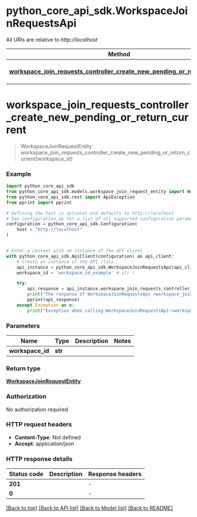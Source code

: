 # python_core_api_sdk.WorkspaceJoinRequestsApi

All URIs are relative to *http://localhost*

Method | HTTP request | Description
------------- | ------------- | -------------
[**workspace_join_requests_controller_create_new_pending_or_return_current**](WorkspaceJoinRequestsApi.md#workspace_join_requests_controller_create_new_pending_or_return_current) | **POST** /workspaces/{workspaceId}/join-requests | 


# **workspace_join_requests_controller_create_new_pending_or_return_current**
> WorkspaceJoinRequestEntity workspace_join_requests_controller_create_new_pending_or_return_current(workspace_id)



### Example


```python
import python_core_api_sdk
from python_core_api_sdk.models.workspace_join_request_entity import WorkspaceJoinRequestEntity
from python_core_api_sdk.rest import ApiException
from pprint import pprint

# Defining the host is optional and defaults to http://localhost
# See configuration.py for a list of all supported configuration parameters.
configuration = python_core_api_sdk.Configuration(
    host = "http://localhost"
)


# Enter a context with an instance of the API client
with python_core_api_sdk.ApiClient(configuration) as api_client:
    # Create an instance of the API class
    api_instance = python_core_api_sdk.WorkspaceJoinRequestsApi(api_client)
    workspace_id = 'workspace_id_example' # str | 

    try:
        api_response = api_instance.workspace_join_requests_controller_create_new_pending_or_return_current(workspace_id)
        print("The response of WorkspaceJoinRequestsApi->workspace_join_requests_controller_create_new_pending_or_return_current:\n")
        pprint(api_response)
    except Exception as e:
        print("Exception when calling WorkspaceJoinRequestsApi->workspace_join_requests_controller_create_new_pending_or_return_current: %s\n" % e)
```



### Parameters


Name | Type | Description  | Notes
------------- | ------------- | ------------- | -------------
 **workspace_id** | **str**|  | 

### Return type

[**WorkspaceJoinRequestEntity**](WorkspaceJoinRequestEntity.md)

### Authorization

No authorization required

### HTTP request headers

 - **Content-Type**: Not defined
 - **Accept**: application/json

### HTTP response details

| Status code | Description | Response headers |
|-------------|-------------|------------------|
**201** |  |  -  |
**0** |  |  -  |

[[Back to top]](#) [[Back to API list]](../README.md#documentation-for-api-endpoints) [[Back to Model list]](../README.md#documentation-for-models) [[Back to README]](../README.md)

